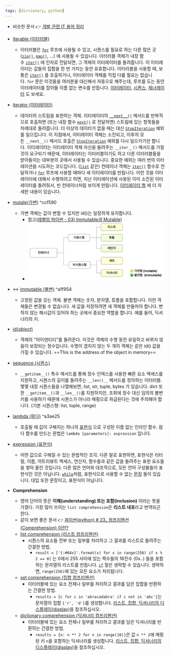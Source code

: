 ```yaml
---
tags: [dictionary, python]
---
```


- 비슷한 문서 👉 [개발 관련 IT 용어 정리](../IT%20&%20SC%20Basic/개발%20관련%20IT%20용어%20정리.md)

- [Iterable (이터러블)](https://docs.python.org/ko/3/glossary.html?highlight=mutable#term-iterable)
	- 이터러블은 [`for`](https://docs.python.org/ko/3/reference/compound_stmts.html#for) 루프에 사용될 수 있고, 시퀀스를 필요로 하는 다른 많은 곳 ([`zip()`](https://docs.python.org/ko/3/library/functions.html#zip "zip"), [`map()`](https://docs.python.org/ko/3/library/functions.html#map "map"), …) 에 사용될 수 있습니다. 이터러블 객체가 내장 함수 [`iter()`](https://docs.python.org/ko/3/library/functions.html#iter "iter") 에 인자로 전달되면, 그 객체의 이터레이터를 돌려줍니다. 이 이터레이터는 값들의 집합을 한 번 거치는 동안 유효합니다. 이터러블을 사용할 때, 보통은 [`iter()`](https://docs.python.org/ko/3/library/functions.html#iter "iter") 를 호출하거나, 이터레이터 객체를 직접 다룰 필요는 없습니다. `for` 문은 이것들을 여러분을 대신해서 자동으로 해주는데, 루프를 도는 동안 이터레이터를 잡아둘 이름 없는 변수를 만듭니다. [이터레이터](https://docs.python.org/ko/3/glossary.html?highlight=mutable#term-iterator), [시퀀스](https://docs.python.org/ko/3/glossary.html?highlight=mutable#term-sequence), [제너레이터](https://docs.python.org/ko/3/glossary.html?highlight=mutable#term-generator) 도 보세요.

- [iterator (이터레이터)](https://docs.python.org/ko/3/glossary.html?highlight=mutable#term-iterator)
	- 데이터의 스트림을 표현하는 객체. 이터레이터의 [`__next__()`](https://docs.python.org/ko/3/library/stdtypes.html#iterator.__next__ "iterator.__next__") 메서드를 반복적으로 호출하면 (또는 내장 함수 [`next()`](https://docs.python.org/ko/3/library/functions.html#next "next") 로 전달하면) 스트림에 있는 항목들을 차례대로 돌려줍니다. 더 이상의 데이터가 없을 때는 대신 [`StopIteration`](https://docs.python.org/ko/3/library/exceptions.html#StopIteration "StopIteration") 예외를 일으킵니다. 이 지점에서, 이터레이터 객체는 소진되고, 이후의 모든 `__next__()` 메서드 호출은 [`StopIteration`](https://docs.python.org/ko/3/library/exceptions.html#StopIteration "StopIteration") 예외를 다시 일으키기만 합니다. 이터레이터는 이터레이터 객체 자신을 돌려주는 `__iter__()` 메서드를 가질 것이 요구되기 때문에, 이터레이터는 이터러블이기도 하고 다른 이터러블들을 받아들이는 대부분의 곳에서 사용될 수 있습니다. 중요한 예외는 여러 번의 이터레이션을 시도하는 코드입니다. ([`list`](https://docs.python.org/ko/3/library/stdtypes.html#list "list") 같은) 컨테이너 객체는 [`iter()`](https://docs.python.org/ko/3/library/functions.html#iter "iter") 함수로 전달하거나 [`for`](https://docs.python.org/ko/3/reference/compound_stmts.html#for) 루프에 사용할 때마다 새 이터레이터를 만듭니다. 이런 것을 이터레이터에 대해서 수행하려고 하면, 지난 이터레이션에 사용된 이미 소진된 이터레이터를 돌려줘서, 빈 컨테이너처럼 보이게 만듭니다. [이터레이터 형](https://docs.python.org/ko/3/library/stdtypes.html#typeiter) 에 더 자세한 내용이 있습니다.

- [mutale(가변)](https://docs.python.org/ko/3/glossary.html?highlight=mutable#term-mutable) ^ccf590
	- 가변 객체는 값이 변할 수 있지만 id()는 일정하게 유지합니다.
		- 참고([레벨업 파이썬 - 03) Immutable과 Mutable](https://wikidocs.net/91520))
		- ![파이썬의 기본 데이터 구조](../KDT/Data%20structure/assets/파이썬의%20기본%20데이터%20구조.png)
		
- ↔ [immutable (불변)](https://docs.python.org/ko/3/glossary.html?highlight=mutable#term-immutable) ^a1f954
	- 고정된 값을 갖는 객체. 불변 객체는 숫자, 문자열, 튜플을 포함합니다. 이런 객체들은 변경될 수 없습니다. 새 값을 저장하려면 새 객체를 만들어야 합니다. 변하지 않는 해시값이 있어야 하는 곳에서 중요한 역할을 합니다. 예를 들어, 딕셔너리의 키.

- [id(*object*)](https://docs.python.org/ko/3/library/functions.html#id)
	- 객체의 "아이덴티티"를 돌려준다. 이것은 객체의 수명 동안 유일하고 바뀌지 않음이 보장되는 정수입니다. 수명이 겹치지 않는 두 개의 객체는 같은 id() 값을 가질 수 있습니다. ==This is the address of the object in memory== 

- [sequence (시퀀스)](https://docs.python.org/ko/3/glossary.html?highlight=mutable#term-sequence)
	- `__getitem__()` 특수 메서드를 통해 정수 인덱스를 사용한 빠른 요소 액세스를 지원하고, 시퀀스의 길이를 돌려주는 `__len()__` 메서드를 정의하는 이터러블. 몇몇 내장 시퀀스들을 나열해보면, list, str, tuple, bytes 가 있습니다. dict 또한 `__getitem__()`과 `__len__()`를 지원하지만, 조회에 정수 대신 임의의 불변 키를 사용하기 때문에 시퀀스가 아니라 매핑으로 취급된다는 것에 주의해야 합니다. (기본 시퀀스형: list, tuple, range)

- [lambda (람다)](https://docs.python.org/ko/3/glossary.html?highlight=mutable#term-lambda) ^a3ae25
	- 호출될 때 값이 구해지는 하나의 [표현식](https://docs.python.org/ko/3/glossary.html?highlight=mutable#term-expression) 으로 구성된 이름 없는 인라인 함수. 람다 함수를 만드는 문법은 `lambda [parameters]: expression` 입니다.

- [expression (표현식)](https://docs.python.org/ko/3/glossary.html?highlight=mutable#term-expression)
	- 어떤 값으로 구해질 수 있는 문법적인 조각. 다른 말로 표현하면, 표현식은 리터럴, 이름, 어트리뷰트 액세스, 연산자, 함수들과 같은 값을 돌려주는 표현 요소들을 쌓아 올린 것입니다. 다른 많은 언어와 대조적으로, 모든 언어 구성물들이 표현식인 것은 아닙니다. [`while`](https://docs.python.org/ko/3/reference/compound_stmts.html#while)처럼, 표현식으로 사용할 수 없는 [문장](https://docs.python.org/ko/3/glossary.html?highlight=mutable#term-statement) 들이 있습니다. 대입 또한 문장이고, 표현식이 아닙니다.

- **Comprehension**
	- 영어 단어의 뜻은 **이해(understanding) 또는 포함(inclusion)** 이라는 뜻을 가졌다. 가장 많이 쓰이는 `list comprehension`은 **리스트 내포**라고 번역되곤 한다.
	- 같이 보면 좋은 문서 👉 [파이썬(python) # 23_ 컴프리헨션(Comprehension) 이란?](https://doorbw.tistory.com/174)
	- [list comprehension (리스트 컴프리헨션)](https://docs.python.org/ko/3/glossary.html?highlight=mutable#term-list-comprehension)
		- 시퀀스의 요소들 전부 또는 일부를 처리하고 그 결과를 리스트로 돌려주는 간결한 방법. 
			- `result = ['{:#04x}'.format(x) for x in range(256) if x % 2 == 0]` 는 0에서 255 사이에 있는 짝수들의 16진수 (0x..) 들을 포함하는 문자열의 리스트를 만듭니다. [`if`](https://docs.python.org/ko/3/reference/compound_stmts.html#if) 절은 생략할 수 있습니다. 생략하면, `range(256)`에 있는 모든 요소가 처리됩니다.
	- [set comprehension (집합 컴프리헨션)](https://docs.python.org/ko/3/glossary.html?highlight=mutable#term-set-comprehension)
		- 이터러블에 있는 요소 전체나 일부를 처리하고 결과를 담은 집합을 반환하는 간결한 방법. 
			- `results = {c for c in 'abracadabra' if c not in 'abc'}`는 문자열의 집합 `{'r', 'd'}`를 생성합니다. [리스트, 집합, 딕셔너리의 디스플레이(display)](https://docs.python.org/ko/3/reference/expressions.html#comprehensions)을 참조하십시오.
	- [dictionary comprehension (딕셔너리 컴프리헨션)](https://docs.python.org/ko/3/glossary.html?highlight=mutable#term-dictionary-comprehension)
		- 이터러블에 있는 요소 전체나 일부를 처리하고 결과를 담은 딕셔너리를 반환하는 간결한 방법. 
			- `results = {n: n ** 2 for n in range(10)}`은 값 `n ** 2`에 매핑된 키 `n`을 포함하는 딕셔너리를 생성합니다. [리스트, 집합, 딕셔너리의 디스플레이(display)](https://docs.python.org/ko/3/reference/expressions.html#comprehensions)을 참조하십시오.
